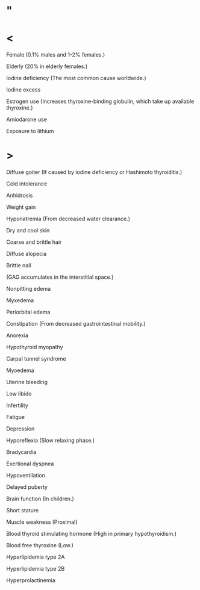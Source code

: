 # "

# <

Female
(0.1% males and 1-2% females.)

Elderly
(20% in elderly females.)

Iodine deficiency
(The most common cause worldwide.)

Iodine excess

Estrogen use
(Increases thyroxine-binding globulin, which take up available thyroxine.)

Amiodarone use

Exposure to lithium

# >

Diffuse goiter
(If caused by iodine deficiency or Hashimoto thyroiditis.)

Cold intolerance

Anhidrosis

Weight gain

Hyponatremia
(From decreased water clearance.)

Dry and cool skin

Coarse and brittle hair

Diffuse alopecia

Brittle nail

(GAG accumulates in the interstitial space.)

Nonpitting edema

Myxedema

Periorbital edema

Constipation
(From decreased gastrointestinal mobility.)

Anorexia

Hypothyroid myopathy

Carpal tunnel syndrome

Myoedema

Uterine bleeding

Low libido

Infertility

Fatigue

Depression

Hyporeflexia
(Slow relaxing phase.)

Bradycardia

Exertional dyspnea

Hypoventilation

Delayed puberty

Brain function
(In children.)

Short stature

Muscle weakness
(Proximal)

Blood thyroid stimulating hormone
(High in primary hypothyroidism.)

Blood free thyroxine
(Low.)

Hyperlipidemia type 2A

Hyperlipidemia type 2B

Hyperprolactinemia
